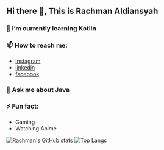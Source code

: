 ## Hi there 👋, This is Rachman Aldiansyah
### 🌱 I’m currently learning Kotlin
### 📫 How to reach me:
- [instagram](https://www.instagram.com/rachman2108/)
- [linkedin](https://www.linkedin.com/in/rachman-aldiansyah-a00a7a222/)
- [facebook](https://www.facebook.com/rachman.aldiansyah.52/)
### 💬 Ask me about Java
### ⚡ Fun fact:
- Gaming
- Watching Anime

[![Rachman's GitHub stats](https://github-readme-stats.vercel.app/api?username=RACHMAN21&layout=compact&show_icons=true&theme=merko)](https://github.com/RACHMAN21/github-readme-stats)
[![Top Langs](https://github-readme-stats.vercel.app/api/top-langs/?username=RACHMAN21&layout=compact&theme=merko)](https://github.com/RACHMAN21/github-readme-stats)

<!--
**RACHMAN21/RACHMAN21** is a ✨ _special_ ✨ repository because its `README.md` (this file) appears on your GitHub profile.

Here are some ideas to get you started:

- 🔭 I’m currently working on ...
- 🌱 I’m currently learning ...
- 👯 I’m looking to collaborate on ...
- 🤔 I’m looking for help with ...
- 💬 Ask me about ...
- 📫 How to reach me: ...
- 😄 Pronouns: ...
- ⚡ Fun fact: ...
-->
